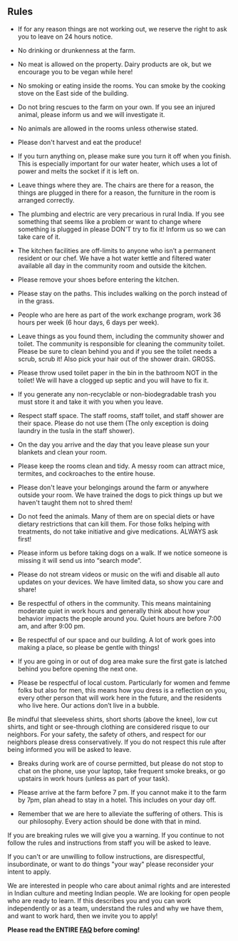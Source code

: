 Rules
----------

* If for any reason things are not working out, we reserve the right to ask you to leave on 24 hours notice.

* No drinking or drunkenness at the farm.

* No meat is allowed on the property. Dairy products are ok, but we encourage you to be vegan while here!

* No smoking or eating inside the rooms. You can smoke by the cooking stove on the East side of the building.

* Do not bring rescues to the farm on your own. If you see an injured animal, please inform us and we will investigate it.

* No animals are allowed in the rooms unless otherwise stated.

* Please don't harvest and eat the produce!

* If you turn anything on, please make sure you turn it off when you finish. This is especially important for our water heater, which uses a lot of power and melts the socket if it is left on.

* Leave things where they are. The chairs are there for a reason, the things are plugged in there for a reason, the furniture in the room is arranged correctly.

* The plumbing and electric are very precarious in rural India. If you see something that seems like a problem or want to change where something is plugged in please DON'T try to fix it! Inform us so we can take care of it.

* The kitchen facilities are off-limits to anyone who isn’t a permanent resident or our chef. We have a hot water kettle and filtered water available all day in the community room and outside the kitchen.

* Please remove your shoes before entering the kitchen.

* Please stay on the paths. This includes walking on the porch instead of in the grass.

* People who are here as part of the work exchange program, work 36 hours per week (6 hour days, 6 days per week).

* Leave things as you found them, including the community shower and toilet. The community is responsible for cleaning the community toilet. Please be sure to clean behind you and if you see the toilet needs a scrub, scrub it! Also pick your hair out of the shower drain. GROSS.

* Please throw used toilet paper in the bin in the bathroom NOT in the toilet! We will have a clogged up septic and you will have to fix it.

* If you generate any non-recyclable or non-biodegradable trash you must store it and take it with you when you leave.

* Respect staff space. The staff rooms, staff toilet, and staff shower are their space. Please do not use them (The only exception is doing laundry in the tusla in the staff shower).

* On the day you arrive and the day that you leave please sun your blankets and clean your room.

* Please keep the rooms clean and tidy. A messy room can attract mice, termites, and cockroaches to the entire house.

* Please don't leave your belongings around the farm or anywhere outside your room. We have trained the dogs to pick things up but we haven't taught them not to shred them!

* Do not feed the animals. Many of them are on special diets or have dietary restrictions that can kill them. For those folks helping with treatments, do not take initiative and give medications. ALWAYS ask first!

* Please inform us before taking dogs on a walk. If we notice someone is missing it will send us into “search mode”.

* Please do not stream videos or music on the wifi and disable all auto updates on your devices. We have limited data, so show you care and share!

* Be respectful of others in the community. This means maintaining moderate quiet in work hours and generally think about how your behavior impacts the people around you. Quiet hours are before 7:00 am, and after 9:00 pm.

* Be respectful of our space and our building. A lot of work goes into making a place, so please be gentle with things!

* If you are going in or out of dog area make sure the first gate is latched behind you before opening the next one.

* Please be respectful of local custom. Particularly for women and femme folks but also for men, this means how you dress is a reflection on you, every other person that will work here in the future, and the residents who live here. Our actions don’t live in a bubble.

Be mindful that sleeveless shirts, short shorts (above the knee), low cut shirts, and tight or see-through clothing are considered risque to our neighbors. For your safety, the safety of others, and respect for our neighbors please dress conservatively. If you do not respect this rule after being informed you will be asked to leave.

* Breaks during work are of course permitted, but please do not stop to chat on the phone, use your laptop, take frequent smoke breaks, or go upstairs in work hours (unless as part of your task). 

* Please arrive at the farm before 7 pm. If you cannot make it to the farm by 7pm, plan ahead to stay in a hotel. This includes on your day off.

* Remember that we are here to alleviate the suffering of others. This is our philosophy. Every action should be done with that in mind.

If you are breaking rules we will give you a warning. If you continue to not follow the rules and instructions from staff you will be asked to leave. 

If you can't or are unwilling to follow instructions, are disrespectful, insubordinate, or want to do things "your way" please reconsider your intent to apply. 

We are interested in people who care about animal rights and are interested in Indian culture and meeting Indian people. We are looking for open people who are ready to learn. If this describes you and you can work independently or as a team, understand the rules and why we have them, and want to work hard, then we invite you to apply!

**Please read the ENTIRE [FAQ](/?p=faq) before coming!**
